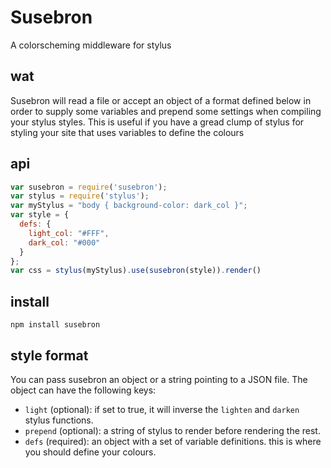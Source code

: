 # Susebron

A colorscheming middleware for stylus

## wat

Susebron will read a file or accept an object of a format defined below in order
to supply some variables and prepend some settings when compiling your stylus
styles. This is useful if you have a gread clump of stylus for styling your site
that uses variables to define the colours

## api

```javascript
var susebron = require('susebron');
var stylus = require('stylus');
var myStylus = "body { background-color: dark_col }";
var style = {
  defs: {
    light_col: "#FFF",
    dark_col: "#000"
  }
};
var css = stylus(myStylus).use(susebron(style)).render()
```

## install

```
npm install susebron
```

## style format

You can pass susebron an object or a string pointing to a JSON file. The object
can have the following keys:

* `light` (optional): if set to true, it will inverse the `lighten` and `darken`
  stylus functions.
* `prepend` (optional): a string of stylus to render before rendering the rest.
* `defs` (required): an object with a set of variable definitions. this is where
  you should define your colours.

